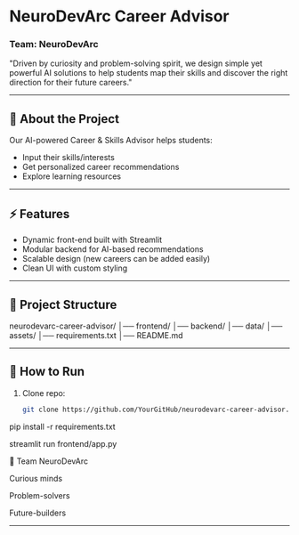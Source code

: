 # NeuroDevArc Career Advisor

### Team: NeuroDevArc  
"Driven by curiosity and problem-solving spirit, we design simple yet powerful AI solutions to help students map their skills and discover the right direction for their future careers."

---

## 🔑 About the Project
Our AI-powered Career & Skills Advisor helps students:
- Input their skills/interests
- Get personalized career recommendations
- Explore learning resources

---

## ⚡ Features
- Dynamic front-end built with Streamlit
- Modular backend for AI-based recommendations
- Scalable design (new careers can be added easily)
- Clean UI with custom styling

---

## 📂 Project Structure
neurodevarc-career-advisor/
│── frontend/
│── backend/
│── data/
│── assets/
│── requirements.txt
│── README.md


---

## 🚀 How to Run
1. Clone repo:
   ```bash
   git clone https://github.com/YourGitHub/neurodevarc-career-advisor.git

pip install -r requirements.txt


streamlit run frontend/app.py

👥 Team NeuroDevArc

Curious minds


Problem-solvers


Future-builders


---
